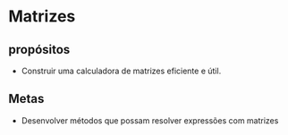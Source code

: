# Matrizes
## propósitos
- Construir uma calculadora de matrizes eficiente e útil.
## Metas
- Desenvolver métodos que possam resolver expressões com matrizes
